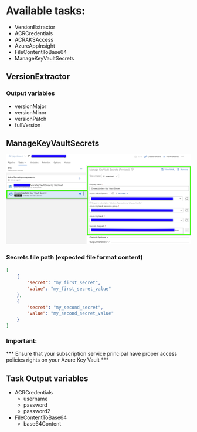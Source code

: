 # Available tasks:
- VersionExtractor
- ACRCredentials
- ACRAKSAccess
- AzureAppInsight
- FileContentToBase64
- ManageKeyVaultSecrets

## VersionExtractor
### Output variables
- versionMajor
- versionMinor
- versionPatch
- fullVersion

## ManageKeyVaultSecrets
![ManageKeyVaultSecrets](_screenShots/manageKeyVaultSecrets_v2-preview.png)
### Secrets file path (expected file format content)
```json
[
	{
		"secret": "my_first_secret",
		"value": "my_first_secret_value"
	},
	{
		"secret": "my_second_secret",
		"value": "my_second_secret_value"
	}
]
```
### Important:
*** Ensure that your subscription service principal have proper access policies rights on your Azure Key Vault ***

## Task Output variables
- ACRCredentials
	- username
	- password
	- password2
- FileContentToBase64
	- base64Content